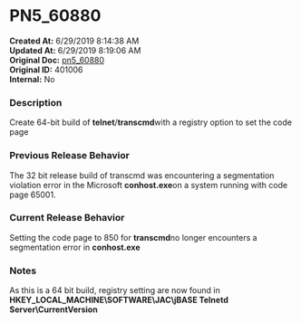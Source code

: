 # PN5_60880

**Created At:** 6/29/2019 8:14:38 AM  
**Updated At:** 6/29/2019 8:19:06 AM  
**Original Doc:** [pn5_60880](https://docs.jbase.com/61286-5-7-3-release-notes/pn5_60880)  
**Original ID:** 401006  
**Internal:** No  


### Description

Create 64-bit build of **telnet**/**transcmd**with a registry option to set the code page

### Previous Release Behavior

The 32 bit release build of transcmd was encountering a segmentation violation error in the Microsoft **conhost.exe**on a system running with code page 65001.



### Current Release Behavior

Setting the code page to 850 for **transcmd**no longer encounters a segmentation error in **conhost.exe**



### Notes

As this is a 64 bit build, registry setting are now found in **HKEY\_LOCAL\_MACHINE\SOFTWARE\JAC\jBASE Telnetd Server\CurrentVersion**
